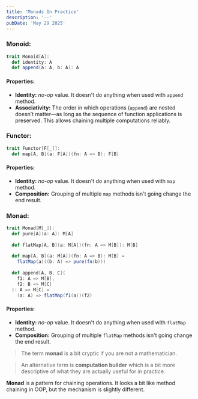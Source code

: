 ```yaml
---
title: 'Monads In Practice'
description: '--'
pubDate: 'May 29 2025'
---
```


### Monoid:
```scala
trait Monoid[A]:
  def identity: A
  def append(a: A, b: A): A
```
#### Properties:
- **Identity:** *no-op* value. It doesn't do anything when used with `append` method.
- **Associativity:** The order in which operations (`append`) are nested doesn’t matter—as long as the sequence of function applications is preserved. This allows chaining multiple computations reliably.


### Functor:
```scala
trait Functor[F[_]]:
  def map[A, B](a: F[A])(fn: A => B): F[B]
```
#### Properties:
- **Identity:** *no-op* value. It doesn't do anything when used with `map` method.
- **Composition:** Grouping of multiple `map` methods isn't going change the end result.


### Monad:
```scala
trait Monad[M[_]]:
  def pure[A](a: A): M[A]
  
  def flatMap[A, B](a: M[A])(fn: A => M[B]): M[B]
  
  def map[A, B](a: M[A])(fn: A => B): M[B] =
	flatMap(a)((b: A) => pure(fn(b)))
  
  def append[A, B, C](
    f1: A => M[B],
    f2: B => M[C]
  ): A => M[C] =
    (a: A) => flatMap(f1(a))(f2)
```
#### Properties:
- **Identity:** *no-op* value. It doesn't do anything when used with `flatMap` method.
- **Composition:** Grouping of multiple `flatMap` methods isn't going change the end result.

> The term **monad** is a bit cryptic if you are not a mathematician.

> An alternative term is **computation builder** which is a bit more descriptive of what they are actually useful for in practice.

**Monad** is a pattern for chaining operations. It looks a bit like method chaining in OOP, but the mechanism is slightly different.